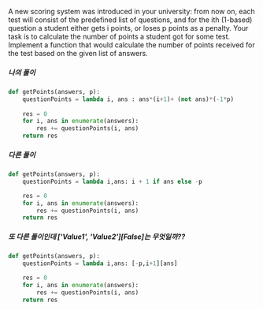 A new scoring system was introduced in your university: from now on, each test will consist of the predefined list of questions, and for the ith (1-based) question a student either gets i points, or loses p points as a penalty.
Your task is to calculate the number of points a student got for some test. Implement a function that would calculate the number of points received for the test based on the given list of answers.

##### 나의 풀이
```python
def getPoints(answers, p):
    questionPoints = lambda i, ans : ans*(i+1)+ (not ans)*(-1*p)
    
    res = 0
    for i, ans in enumerate(answers):
        res += questionPoints(i, ans)
    return res
```

##### 다른 풀이
```python
def getPoints(answers, p):
    questionPoints = lambda i,ans: i + 1 if ans else -p

    res = 0
    for i, ans in enumerate(answers):
        res += questionPoints(i, ans)
    return res
```
##### 또 다른 풀이인데 ['Value1', 'Value2'][False]는 무엇일까??
```python
def getPoints(answers, p):
    questionPoints = lambda i,ans: [-p,i+1][ans]

    res = 0
    for i, ans in enumerate(answers):
        res += questionPoints(i, ans)
    return res
```
